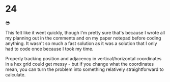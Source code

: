 # 24

&#x1F60E;

This felt like it went quickly, though I'm pretty sure that's because I wrote all my planning out in the comments and on my paper notepad before coding anything.  It wasn't so much a fast solution as it was a solution that I only had to code once because I took my time.

Properly tracking position and adjacency in vertical/horizontal coordinates in a hex grid could get messy - but if you change what the coordinates mean, you can turn the problem into something relatively straightforward to calculate.